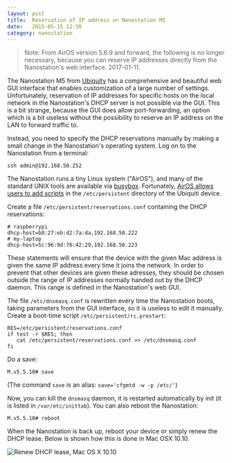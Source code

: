 ```yaml
---
layout: post
title:  Reservation of IP address on Nanostation M5
date:   2015-05-15 12:30
category: nanostation
---
```


> Note: From AirOS version 5.6.9 and forward, the following is no
> longer necessary, because you can reserve IP addresses directly from
> the Nanostation's web interface. 2017-01-11.


The Nanostation M5 from [Ubiquity](https://www.ubnt.com/) has a
comprehensive and beautiful web GUI interface that enables
customization of a large number of settings. Unfortunately,
reservation of IP addresses for specific hosts on the local network in
the Nanostation's DHCP server is not possible via the GUI. This is a
bit strange, because the GUI does allow port-forwarding, an option
which is a bit useless without the possibility to reserve an IP
address on the LAN to forward traffic to.

Instead, you need to specify the DHCP reservations manually by making
a small change in the Nanostation's operating system. Log on to the
Nanostation from a terminal:

    ssh admin@192.168.50.252

The Nanostation runs a tiny Linux system ("AirOS"), and many of the
standard UNIX tools are available
via [busybox](http://www.busybox.net).
Fortunately,
[AirOS allows users to add scripts](http://wiki.ubnt.com/Manual_Routes) in
the `/etc/persistent` directory of the Ubiquiti device.

Create a file `/etc/persistent/reservations.conf` containing the
DHCP reservations:

    # raspberrypi
    dhcp-host=b8:27:eb:d2:7a:da,192.168.50.222
    # my-laptop
    dhcp-host=5c:96:9d:76:42:29,192.168.50.223

These statements will ensure that the device with the given Mac
address is given the same IP address every time it joins the network.
In order to prevent that other devices are given these adresses, they
should be chosen outside the range of IP addresses normally handed out
by the DHCP daemon. This range is defined in the Nanostation's web
GUI.

The file `/etc/dnsmasq.conf` is rewritten every time the Nanostation
boots, taking parameters from the GUI interface, so it is useless to
edit it manually. Create a boot-time script
`/etc/persistent/rc.prestart`:

    RES=/etc/persistent/reservations.conf
    if test -r $RES; then
       cat /etc/persistent/reservations.conf >> /etc/dnsmasq.conf
    fi

Do a save:

    M.v5.5.10# save

(The command `save` is an alias: `save='cfgmtd -w -p /etc/'`)

Now, you can kill the `dnsmasq` daemon, it is restarted automatically
by init (it is listed in `/var/etc/inittab`). You can also reboot the
Nanostation:

    M.v5.5.10# reboot

When the Nanostation is back up, reboot your device or simply renew
the DHCP lease. Below is shown how this is done in Mac OSX 10.10.

![Renew DHCP lease, Mac OS X 10.10]({{site.url}}/img/2015-05-15-renew-lease.png)
